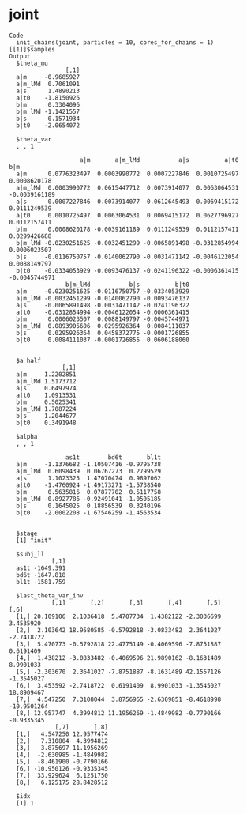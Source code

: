 # joint

    Code
      init_chains(joint, particles = 10, cores_for_chains = 1)[[1]]$samples
    Output
      $theta_mu
                    [,1]
      a|m     -0.9685927
      a|m_lMd  0.7061091
      a|s      1.4890213
      a|t0    -1.8150926
      b|m      0.3304096
      b|m_lMd -1.1421557
      b|s      0.1571934
      b|t0    -2.0654072
      
      $theta_var
      , , 1
      
                        a|m       a|m_lMd           a|s          a|t0           b|m
      a|m      0.0776323497  0.0003990772  0.0007227846  0.0010725497  0.0008620178
      a|m_lMd  0.0003990772  0.0615447712  0.0073914077  0.0063064531 -0.0039161189
      a|s      0.0007227846  0.0073914077  0.0612645493  0.0069415172  0.0111249539
      a|t0     0.0010725497  0.0063064531  0.0069415172  0.0627796927  0.0112157411
      b|m      0.0008620178 -0.0039161189  0.0111249539  0.0112157411  0.0299426688
      b|m_lMd -0.0230251625 -0.0032451299 -0.0065891498 -0.0312854994  0.0006023507
      b|s     -0.0116750757 -0.0140062790 -0.0031471142 -0.0046122054  0.0088149797
      b|t0    -0.0334053929 -0.0093476137 -0.0241196322 -0.0006361415 -0.0045744971
                    b|m_lMd           b|s          b|t0
      a|m     -0.0230251625 -0.0116750757 -0.0334053929
      a|m_lMd -0.0032451299 -0.0140062790 -0.0093476137
      a|s     -0.0065891498 -0.0031471142 -0.0241196322
      a|t0    -0.0312854994 -0.0046122054 -0.0006361415
      b|m      0.0006023507  0.0088149797 -0.0045744971
      b|m_lMd  0.0893905606  0.0295926364  0.0084111037
      b|s      0.0295926364  0.0458372775 -0.0001726855
      b|t0     0.0084111037 -0.0001726855  0.0606188060
      
      
      $a_half
                   [,1]
      a|m     1.2202851
      a|m_lMd 1.5173712
      a|s     0.6497974
      a|t0    1.0913531
      b|m     0.5025341
      b|m_lMd 1.7087224
      b|s     1.2044677
      b|t0    0.3491948
      
      $alpha
      , , 1
      
                    as1t        bd6t       bl1t
      a|m     -1.1376682 -1.10507416 -0.9795738
      a|m_lMd  0.6098439  0.06767273  0.2799529
      a|s      1.1023325  1.47070474  0.9897062
      a|t0    -1.4760924 -1.49173271 -1.5738540
      b|m      0.5635816  0.07877702  0.5117758
      b|m_lMd -0.8927786 -0.92491041 -1.0505185
      b|s      0.1645025  0.18856539  0.3240196
      b|t0    -2.0002208 -1.67546259 -1.4563534
      
      
      $stage
      [1] "init"
      
      $subj_ll
                [,1]
      as1t -1649.391
      bd6t -1647.818
      bl1t -1581.759
      
      $last_theta_var_inv
                [,1]       [,2]       [,3]       [,4]       [,5]        [,6]
      [1,] 20.109106  2.1036418  5.4707734  1.4382122 -2.3036699   3.4535920
      [2,]  2.103642 18.9580585 -0.5792818 -3.0833482  2.3641027  -2.7418722
      [3,]  5.470773 -0.5792818 22.4775149 -0.4069596 -7.8751887   0.6191409
      [4,]  1.438212 -3.0833482 -0.4069596 21.9890162 -8.1631489   8.9901033
      [5,] -2.303670  2.3641027 -7.8751887 -8.1631489 42.1557126  -1.3545027
      [6,]  3.453592 -2.7418722  0.6191409  8.9901033 -1.3545027  18.8909467
      [7,]  4.547250  7.3108044  3.8756965 -2.6309851 -8.4618998 -10.9501264
      [8,] 12.957747  4.3994812 11.1956269 -1.4849982 -0.7790166  -0.9335345
                 [,7]       [,8]
      [1,]   4.547250 12.9577474
      [2,]   7.310804  4.3994812
      [3,]   3.875697 11.1956269
      [4,]  -2.630985 -1.4849982
      [5,]  -8.461900 -0.7790166
      [6,] -10.950126 -0.9335345
      [7,]  33.929624  6.1251750
      [8,]   6.125175 28.8428512
      
      $idx
      [1] 1
      

